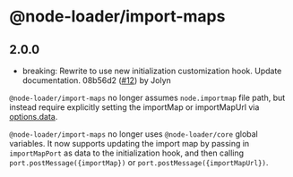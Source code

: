 # @node-loader/import-maps

## 2.0.0

- breaking: Rewrite to use new initialization customization hook. Update documentation. 08b56d2 ([#12](https://github.com/node-loader/import-maps/pull/12)) by Jolyn

`@node-loader/import-maps` no longer assumes `node.importmap` file path, but instead require explicitly setting the importMap or importMapUrl via [options.data](https://nodejs.org/api/module.html#moduleregisterspecifier-parenturl-options).

`@node-loader/import-maps` no longer uses `@node-loader/core` global variables. It now supports updating the import map by passing in `importMapPort` as data to the initialization hook, and then calling `port.postMessage({importMap})` or `port.postMessage({importMapUrl})`.
